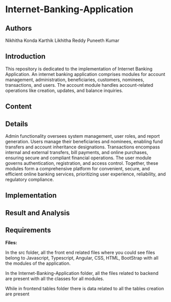 # Internet-Banking-Application

## Authors
Nikhitha Konda
Karthik 
Likhitha Reddy
Puneeth Kumar

## Introduction
This repository is dedicated to the implementation of Internet Banking Application. An internet banking application comprises modules for account management, administration, beneficiaries, customers, nominees, transactions, and users. The account module handles account-related operations like creation, updates, and balance inquiries. 

## Content



## Details
Admin functionality oversees system management, user roles, and report generation. Users manage their beneficiaries and nominees, enabling fund transfers and account inheritance designations. Transactions encompass internal and external transfers, bill payments, and online purchases, ensuring secure and compliant financial operations. The user module governs authentication, registration, and access control. Together, these modules form a comprehensive platform for convenient, secure, and efficient online banking services, prioritizing user experience, reliability, and regulatory compliance.  

## Implementation

## Result and Analysis

## Requirements





**Files:**

In the src folder, all the front end related files where you could see files belong to Javascript, Typescript, Angular, CSS, HTML, BootStrap with all the modules of the application. 

In the Internet-Banking-Application folder, all the files related to backend are present with all the classes for all modules.

While in frontend tables folder there is data related to all the tables creation are present 
